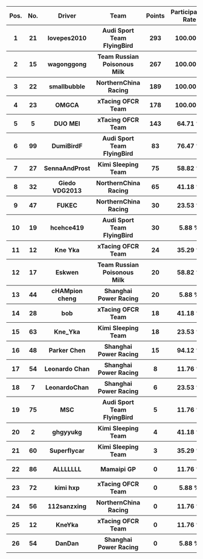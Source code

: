 <table style="width:100%">
	<tr>
		<th>Pos.</th>
		<th>No.</th>
		<th>Driver</th>
		<th>Team</th>
		<th>Points</th>
		<th>Participation Rate</th>
		<th>Win Rate</th>
		<th>Podium Rate</th>
		<th>Points Rate</th>
		<th>DNF Rate</th>
	</tr>
	<tr>
		<th>1</th>
		<th>21</th>
		<th>lovepes2010</th>
		<th>Audi Sport Team FlyingBird</th>
		<th>293</th>
		<th>100.00 %</th>
		<th>11.76 %</th>
		<th>82.35 %</th>
		<th>94.12 %</th>
		<th>5.88 %</th>
	</tr>
	<tr>
		<th>2</th>
		<th>15</th>
		<th>wagonggong</th>
		<th>Team Russian Poisonous Milk</th>
		<th>267</th>
		<th>100.00 %</th>
		<th>47.06 %</th>
		<th>52.94 %</th>
		<th>88.24 %</th>
		<th>17.65 %</th>
	</tr>
	<tr>
		<th>3</th>
		<th>22</th>
		<th>smallbubble</th>
		<th>NorthernChina Racing</th>
		<th>189</th>
		<th>100.00 %</th>
		<th>-5.88 %</th>
		<th>41.18 %</th>
		<th>94.12 %</th>
		<th>23.53 %</th>
	</tr>
	<tr>
		<th>4</th>
		<th>23</th>
		<th>OMGCA</th>
		<th>xTacing OFCR Team</th>
		<th>178</th>
		<th>100.00 %</th>
		<th>11.76 %</th>
		<th>23.53 %</th>
		<th>94.12 %</th>
		<th>5.88 %</th>
	</tr>
	<tr>
		<th>5</th>
		<th>5</th>
		<th>DUO MEI</th>
		<th>xTacing OFCR Team</th>
		<th>143</th>
		<th>64.71 %</th>
		<th>0.00 %</th>
		<th>29.41 %</th>
		<th>58.82 %</th>
		<th>5.88 %</th>
	</tr>
	<tr>
		<th>6</th>
		<th>99</th>
		<th>DumiBirdF</th>
		<th>Audi Sport Team FlyingBird</th>
		<th>83</th>
		<th>76.47 %</th>
		<th>0.00 %</th>
		<th>5.88 %</th>
		<th>70.59 %</th>
		<th>-5.88 %</th>
	</tr>
	<tr>
		<th>7</th>
		<th>27</th>
		<th>SennaAndProst</th>
		<th>Kimi Sleeping Team</th>
		<th>75</th>
		<th>58.82 %</th>
		<th>-5.88 %</th>
		<th>17.65 %</th>
		<th>47.06 %</th>
		<th>5.88 %</th>
	</tr>
	<tr>
		<th>8</th>
		<th>32</th>
		<th>Giedo VDG2013</th>
		<th>NorthernChina Racing</th>
		<th>65</th>
		<th>41.18 %</th>
		<th>0.00 %</th>
		<th>0.00 %</th>
		<th>29.41 %</th>
		<th>17.65 %</th>
	</tr>
	<tr>
		<th>9</th>
		<th>47</th>
		<th>FUKEC</th>
		<th>NorthernChina Racing</th>
		<th>30</th>
		<th>23.53 %</th>
		<th>-5.88 %</th>
		<th>0.00 %</th>
		<th>23.53 %</th>
		<th>-5.88 %</th>
	</tr>
	<tr>
		<th>10</th>
		<th>19</th>
		<th>hcehce419</th>
		<th>Audi Sport Team FlyingBird</th>
		<th>30</th>
		<th>5.88 %</th>
		<th>-5.88 %</th>
		<th>5.88 %</th>
		<th>5.88 %</th>
		<th>-5.88 %</th>
	</tr>
	<tr>
		<th>11</th>
		<th>12</th>
		<th>Kne Yka</th>
		<th>xTacing OFCR Team</th>
		<th>24</th>
		<th>35.29 %</th>
		<th>-5.88 %</th>
		<th>-5.88 %</th>
		<th>17.65 %</th>
		<th>11.76 %</th>
	</tr>
	<tr>
		<th>12</th>
		<th>17</th>
		<th>Eskwen</th>
		<th>Team Russian Poisonous Milk</th>
		<th>20</th>
		<th>58.82 %</th>
		<th>-5.88 %</th>
		<th>-5.88 %</th>
		<th>23.53 %</th>
		<th>23.53 %</th>
	</tr>
	<tr>
		<th>13</th>
		<th>44</th>
		<th>cHAMpion cheng</th>
		<th>Shanghai Power Racing</th>
		<th>20</th>
		<th>5.88 %</th>
		<th>-5.88 %</th>
		<th>-5.88 %</th>
		<th>5.88 %</th>
		<th>-5.88 %</th>
	</tr>
	<tr>
		<th>14</th>
		<th>28</th>
		<th>bob</th>
		<th>xTacing OFCR Team</th>
		<th>18</th>
		<th>41.18 %</th>
		<th>-5.88 %</th>
		<th>0.00 %</th>
		<th>11.76 %</th>
		<th>5.88 %</th>
	</tr>
	<tr>
		<th>15</th>
		<th>63</th>
		<th>Kne_Yka</th>
		<th>Kimi Sleeping Team</th>
		<th>18</th>
		<th>23.53 %</th>
		<th>-5.88 %</th>
		<th>-5.88 %</th>
		<th>17.65 %</th>
		<th>0.00 %</th>
	</tr>
	<tr>
		<th>16</th>
		<th>48</th>
		<th>Parker Chen</th>
		<th>Shanghai Power Racing</th>
		<th>15</th>
		<th>94.12 %</th>
		<th>-5.88 %</th>
		<th>-5.88 %</th>
		<th>29.41 %</th>
		<th>58.82 %</th>
	</tr>
	<tr>
		<th>17</th>
		<th>54</th>
		<th>Leonardo Chan</th>
		<th>Shanghai Power Racing</th>
		<th>8</th>
		<th>11.76 %</th>
		<th>-5.88 %</th>
		<th>-5.88 %</th>
		<th>5.88 %</th>
		<th>-5.88 %</th>
	</tr>
	<tr>
		<th>18</th>
		<th>7</th>
		<th>LeonardoChan</th>
		<th>Shanghai Power Racing</th>
		<th>6</th>
		<th>23.53 %</th>
		<th>-5.88 %</th>
		<th>-5.88 %</th>
		<th>5.88 %</th>
		<th>5.88 %</th>
	</tr>
	<tr>
		<th>19</th>
		<th>75</th>
		<th>MSC</th>
		<th>Audi Sport Team FlyingBird</th>
		<th>5</th>
		<th>11.76 %</th>
		<th>-5.88 %</th>
		<th>-5.88 %</th>
		<th>11.76 %</th>
		<th>-5.88 %</th>
	</tr>
	<tr>
		<th>20</th>
		<th>2</th>
		<th>ghgyyukg</th>
		<th>Kimi Sleeping Team</th>
		<th>4</th>
		<th>41.18 %</th>
		<th>-5.88 %</th>
		<th>-5.88 %</th>
		<th>17.65 %</th>
		<th>29.41 %</th>
	</tr>
	<tr>
		<th>21</th>
		<th>60</th>
		<th>Superflycar</th>
		<th>Kimi Sleeping Team</th>
		<th>3</th>
		<th>35.29 %</th>
		<th>-5.88 %</th>
		<th>-5.88 %</th>
		<th>23.53 %</th>
		<th>5.88 %</th>
	</tr>
	<tr>
		<th>22</th>
		<th>86</th>
		<th>ALLLLLLL</th>
		<th>Mamaipi GP</th>
		<th>0</th>
		<th>11.76 %</th>
		<th>-5.88 %</th>
		<th>-5.88 %</th>
		<th>-5.88 %</th>
		<th>11.76 %</th>
	</tr>
	<tr>
		<th>23</th>
		<th>72</th>
		<th>kimi hxp</th>
		<th>xTacing OFCR Team</th>
		<th>0</th>
		<th>5.88 %</th>
		<th>-5.88 %</th>
		<th>-5.88 %</th>
		<th>-5.88 %</th>
		<th>5.88 %</th>
	</tr>
	<tr>
		<th>24</th>
		<th>56</th>
		<th>112sanzxing</th>
		<th>NorthernChina Racing</th>
		<th>0</th>
		<th>11.76 %</th>
		<th>-5.88 %</th>
		<th>-5.88 %</th>
		<th>-5.88 %</th>
		<th>5.88 %</th>
	</tr>
	<tr>
		<th>25</th>
		<th>12</th>
		<th>KneYka</th>
		<th>xTacing OFCR Team</th>
		<th>0</th>
		<th>11.76 %</th>
		<th>-5.88 %</th>
		<th>-5.88 %</th>
		<th>-5.88 %</th>
		<th>11.76 %</th>
	</tr>
	<tr>
		<th>26</th>
		<th>54</th>
		<th>DanDan</th>
		<th>Shanghai Power Racing</th>
		<th>0</th>
		<th>5.88 %</th>
		<th>-5.88 %</th>
		<th>-5.88 %</th>
		<th>5.88 %</th>
		<th>5.88 %</th>
	</tr>
</table>